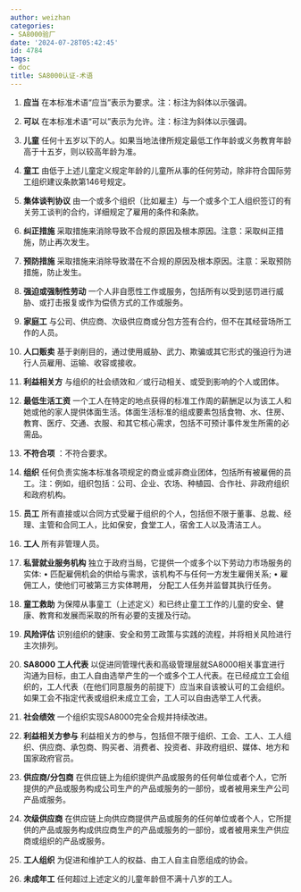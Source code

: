 ```yaml
---
author: weizhan
categories:
- SA8000验厂
date: '2024-07-28T05:42:45'
id: 4784
tags:
- doc
title: SA8000认证-术语
---
```


  1. **应当** 在本标准术语“应当”表示为要求。注：标注为斜体以示强调。
  2. **可以** 在本标准术语“可以”表示为允许。注：标注为斜体以示强调。
  3. **儿童** 任何十五岁以下的人。如果当地法律所规定最低工作年龄或义务教育年龄高于十五岁，则以较高年龄为准。
  4. **童工** 由低于上述儿童定义规定年龄的儿童所从事的任何劳动，除非符合国际劳工组织建议条款第146号规定。
  5. **集体谈判协议** 由一个或多个组织（比如雇主）与一个或多个工人组织签订的有关劳工谈判的合约，详细规定了雇用的条件和条款。
  6. **纠正措施** 采取措施来消除导致不合规的原因及根本原因。注意：采取纠正措施，防止再次发生。
  7. **预防措施** 采取措施来消除导致潜在不合规的原因及根本原因。注意：采取预防措施，防止发生。
  8. **强迫或强制性劳动** 一个人非自愿性工作或服务，包括所有以受到惩罚进行威胁、或打击报复或作为偿债方式的工作或服务。
  9. **家庭工** 与公司、供应商、次级供应商或分包方签有合约，但不在其经营场所工作的人员。
  10. **人口贩卖** 基于剥削目的，通过使用威胁、武力、欺骗或其它形式的强迫行为进行人员雇用、运输、收容或接收。
  11. **利益相关方** 与组织的社会绩效和／或行动相关、或受到影响的个人或团体。
  12. **最低生活工资** 一个工人在特定的地点获得的标准工作周的薪酬足以为该工人和她或他的家人提供体面生活。体面生活标准的组成要素包括食物、水、住房、教育、医疗、交通、衣服、和其它核心需求，包括不可预计事件发生所需的必需品。
  13. **不符合项** ：不符合要求。
  14. **组织** 任何负责实施本标准各项规定的商业或非商业团体，包括所有被雇佣的员工。注：例如，组织包括：公司、企业、农场、种植园、合作社、非政府组织和政府机构。
  15. **员工** 所有直接或以合同方式受雇于组织的个人，包括但不限于董事、总裁、经理、主管和合同工人，比如保安，食堂工人，宿舍工人以及清洁工人。

  16. **工人** 所有非管理人员。
  17. **私营就业服务机构** 独立于政府当局，它提供一个或多个以下劳动力市场服务的实体: • 匹配雇佣机会的供给与需求，该机构不与任何一方发生雇佣关系; • 雇佣工人，使他们可被第三方实体聘用， 分配工人任务并监督其执行任务。
  18. **童工救助** 为保障从事童工（上述定义）和已终止童工工作的儿童的安全、健康、教育和发展而采取的所有必要的支援及行动。
  19. **风险评估** 识别组织的健康、安全和劳工政策与实践的流程，并将相关风险进行主次排列。
  20. **SA8000 工人代表** 以促进同管理代表和高级管理层就SA8000相关事宜进行沟通为目标，由工人自由选举产生的一个或多个工人代表。在已经成立工会组织的，工人代表（在他们同意服务的前提下）应当来自该被认可的工会组织。如果工会不指定代表或组织未成立工会，工人可以自由选举工人代表。
  21. **社会绩效** 一个组织实现SA8000完全合规并持续改进。
  22. **利益相关方参与** 利益相关方的参与，包括但不限于组织、工会、工人、工人组织、供应商、承包商、购买者、消费者、投资者、非政府组织、媒体、地方和国家政府官员。
  23. **供应商/分包商** 在供应链上为组织提供产品或服务的任何单位或者个人，它所提供的产品或服务构成公司生产的产品或服务的一部份，或者被用来生产公司产品或服务。
  24. **次级供应商** 在供应链上向供应商提供产品或服务的任何单位或者个人，它所提供的产品或服务构成供应商生产的产品或服务的一部份，或者被用来生产供应商或组织的产品或服务。
  25. **工人组织** 为促进和维护工人的权益、由工人自主自愿组成的协会。
  26. **未成年工** 任何超过上述定义的儿童年龄但不满十八岁的工人。

